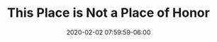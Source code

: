 ---
date: 2020-02-02 07:59:59-06:00
link:
  source: pocket
  source_url: https://getpocket.com
  text: This Place is Not a Place of Honor
  url: https://www.damninteresting.com/this-place-is-not-a-place-of-honor
slug: this-place-is-not-a-place-of-honor
source: pocket
title: This Place is Not a Place of Honor
---